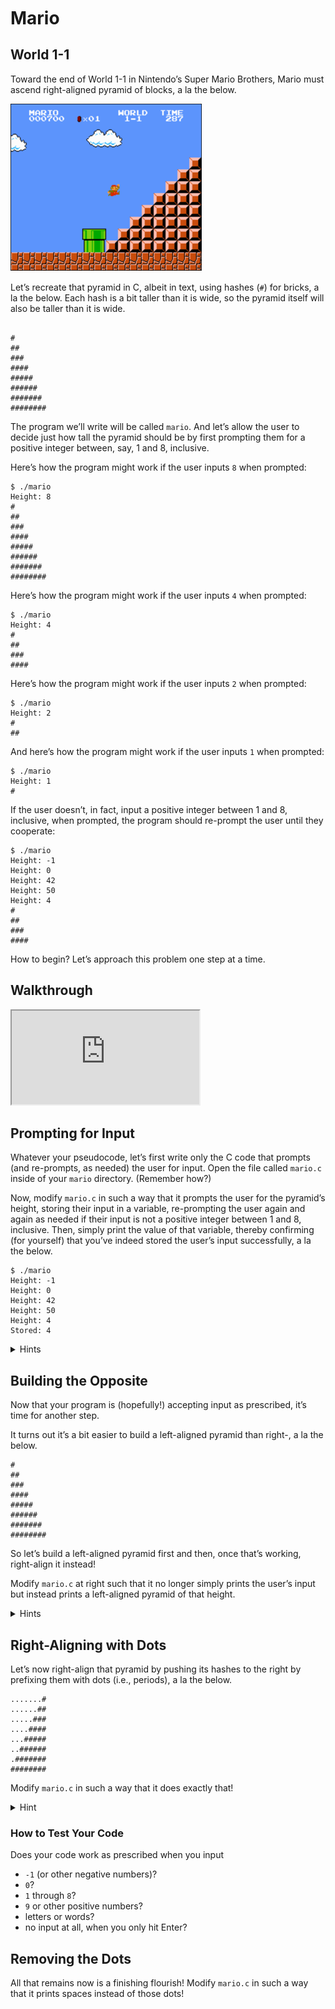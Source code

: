 <html lang="en-us" class="wf-ptsans-n7-active wf-ptsans-n4-active wf-active">


<body class="">

<footer></footer>

</aside>

<main class="col-lg" style="margin-bottom: 870px; margin-top: 58px;">

<h1>Mario</h1>


<h2>World 1-1</h2>

<p>Toward the end of World 1-1 in Nintendo’s Super Mario Brothers, Mario must ascend right-aligned pyramid of blocks, a la the below.</p>

<p><img src="pyramid.png" alt="screenshot of Mario jumping up a right-aligned pyramid"></p>

<p>Let’s recreate that pyramid in C, albeit in text, using hashes (<code class="language-plaintext highlighter-rouge">#</code>) for bricks, a la the below. Each hash is a bit taller than it is wide, so the pyramid itself will also be taller than it is wide.</p>

<div class="language-plaintext highlighter-rouge"><div class="highlight"><pre class="highlight"><code>
#
##
###
####
#####
######
#######
########
</code></pre></div></div>

<p>The program we’ll write will be called <code class="language-plaintext highlighter-rouge">mario</code>. And let’s allow the user to decide just how tall the pyramid should be by first prompting them for a positive integer between, say, 1 and 8, inclusive.</p>

<p>Here’s how the program might work if the user inputs <code class="language-plaintext highlighter-rouge">8</code> when prompted:</p>

<div class="language-plaintext highlighter-rouge"><div class="highlight"><pre class="highlight"><code>$ ./mario
Height: 8
#
##
###
####
#####
######
#######
########
</code></pre></div></div>

<p>Here’s how the program might work if the user inputs <code class="language-plaintext highlighter-rouge">4</code> when prompted:</p>

<div class="language-plaintext highlighter-rouge"><div class="highlight"><pre class="highlight"><code>$ ./mario
Height: 4
#
##
###
####
</code></pre></div></div>

<p>Here’s how the program might work if the user inputs <code class="language-plaintext highlighter-rouge">2</code> when prompted:</p>

<div class="language-plaintext highlighter-rouge"><div class="highlight"><pre class="highlight"><code>$ ./mario
Height: 2
#
##
</code></pre></div></div>

<p>And here’s how the program might work if the user inputs <code class="language-plaintext highlighter-rouge">1</code> when prompted:</p>

<div class="language-plaintext highlighter-rouge"><div class="highlight"><pre class="highlight"><code>$ ./mario
Height: 1
#
</code></pre></div></div>

<p>If the user doesn’t, in fact, input a positive integer between 1 and 8, inclusive, when prompted, the program should re-prompt the user until they cooperate:</p>

<div class="language-plaintext highlighter-rouge"><div class="highlight"><pre class="highlight"><code>$ ./mario
Height: -1
Height: 0
Height: 42
Height: 50
Height: 4
#
##
###
####
</code></pre></div></div>

<p>How to begin? Let’s approach this problem one step at a time.</p>

<h2>Walkthrough</h2>

<div class="ratio ratio-16x9" data-video=""><iframe allow="accelerometer; autoplay; encrypted-media; gyroscope; picture-in-picture" allowfullscreen="" class="border" data-video="" src="https://www.youtube.com/embed/NAs4FIWkJ4s?modestbranding=0&amp;rel=0&amp;showinfo=0" scrolling="no" id="iFrameResizer0" style="overflow: hidden;"></iframe></div>

<h2>Prompting for Input</h2>

<p>Whatever your pseudocode, let’s first write only the C code that prompts (and re-prompts, as needed) the user for input. Open the file called <code class="language-plaintext highlighter-rouge">mario.c</code> inside of your <code class="language-plaintext highlighter-rouge">mario</code> directory. (Remember how?)</p>

<p>Now, modify <code class="language-plaintext highlighter-rouge">mario.c</code> in such a way that it prompts the user for the pyramid’s height, storing their input in a variable, re-prompting the user again and again as needed if their input is not a positive integer between 1 and 8, inclusive. Then, simply print the value of that variable, thereby confirming (for yourself) that you’ve indeed stored the user’s input successfully, a la the below.</p>

<div class="language-plaintext highlighter-rouge"><div class="highlight"><pre class="highlight"><code>$ ./mario
Height: -1
Height: 0
Height: 42
Height: 50
Height: 4
Stored: 4
</code></pre></div></div>

<details><summary>Hints</summary><ul class="fa-ul">
<li data-marker="*"><span class="fa-li"><i class="fas fa-square"></i></span>Recall that you can compile your program with <code class="language-plaintext highlighter-rouge">make</code>.</li>
<li data-marker="*"><span class="fa-li"><i class="fas fa-square"></i></span>Recall that you can print an <code class="language-plaintext highlighter-rouge">int</code> with <code class="language-plaintext highlighter-rouge">printf</code> using <code class="language-plaintext highlighter-rouge">%i</code>.</li>
<li data-marker="*"><span class="fa-li"><i class="fas fa-square"></i></span>Recall that you can get an integer from the user with <code class="language-plaintext highlighter-rouge">get_int</code>.</li>
<li data-marker="*"><span class="fa-li"><i class="fas fa-square"></i></span>Recall that <code class="language-plaintext highlighter-rouge">get_int</code> is declared in <code class="language-plaintext highlighter-rouge">cs50.h</code>.</li>
<li data-marker="*"><span class="fa-li"><i class="fas fa-square"></i></span>Recall that we prompted the user for a positive integer in lecture using a <code class="language-plaintext highlighter-rouge">do while</code> loop in <a href="https://cdn.cs50.net/2022/fall/lectures/1/src1/mario8.c?highlight"><code class="language-plaintext highlighter-rouge">mario.c</code></a>.</li>
</ul></details>

<h2>Building the Opposite</h2>

<p>Now that your program is (hopefully!) accepting input as prescribed, it’s time for another step.</p>

<p>It turns out it’s a bit easier to build a left-aligned pyramid than right-, a la the below.</p>

<div class="language-plaintext highlighter-rouge"><div class="highlight"><pre class="highlight"><code>#
##
###
####
#####
######
#######
########
</code></pre></div></div>

<p>So let’s build a left-aligned pyramid first and then, once that’s working, right-align it instead!</p>

<p>Modify <code class="language-plaintext highlighter-rouge">mario.c</code> at right such that it no longer simply prints the user’s input but instead prints a left-aligned pyramid of that height.</p>

<details><summary>Hints</summary><ul class="fa-ul">
<li data-marker="*"><span class="fa-li"><i class="fas fa-square"></i></span>Keep in mind that a hash is just a character like any other, so you can print it with <code class="language-plaintext highlighter-rouge">printf</code>.</li>
<li data-marker="*"><span class="fa-li"><i class="fas fa-square"></i></span>Just as Scratch has a <a href="https://docs.google.com/presentation/d/1mRIN6EDK92NJJlazpFfBNKhxrAQUUxJOJW0UH7knS0g/edit#slide=id.gee4e5a99f9_0_313"><code class="language-plaintext highlighter-rouge">repeat</code></a> block, so does C have a <a href="https://docs.google.com/presentation/d/1mRIN6EDK92NJJlazpFfBNKhxrAQUUxJOJW0UH7knS0g/edit#slide=id.gee4e5a99f9_0_313"><code class="language-plaintext highlighter-rouge">for</code></a> loop, via which you can iterate some number times. Perhaps on each iteration, <em>i</em>, you could print that many hashes?</li>
<li data-marker="*"><span class="fa-li"><i class="fas fa-square"></i></span>
<p>You can actually “nest” loops, iterating with one variable (e.g., <code class="language-plaintext highlighter-rouge">i</code>) in the “outer” loop and another (e.g., <code class="language-plaintext highlighter-rouge">j</code>) in the “inner” loop. For instance, here’s how you might print a square of height and width <code class="language-plaintext highlighter-rouge">n</code>, below. Of course, it’s not a square that you want to print!</p>

<div class="language-plaintext highlighter-rouge"><div class="highlight"><pre class="highlight"><code>  for (int i = 0; i &lt; n; i++)
{
for (int j = 0; j &lt; n; j++)
{
printf("#");
}
printf("\n");
}
</code></pre></div>    </div>
</li>
</ul></details>

<h2>Right-Aligning with Dots</h2>

<p>Let’s now right-align that pyramid by pushing its hashes to the right by prefixing them with dots (i.e., periods), a la the below.</p>

<div class="language-plaintext highlighter-rouge"><div class="highlight"><pre class="highlight"><code>.......#
......##
.....###
....####
...#####
..######
.#######
########
</code></pre></div></div>

<p>Modify <code class="language-plaintext highlighter-rouge">mario.c</code> in such a way that it does exactly that!</p>

<details><summary>Hint</summary><p>Notice how the number of dots needed on each line is the “opposite” of the number of that line’s hashes. For a pyramid of height 8, like the above, the first line has but 1 hash and thus 7 dots. The bottom line, meanwhile, has 8 hashes and thus 0 dots. Via what formula (or arithmetic, really) could you print that many dots?</p></details>

<h3>How to Test Your Code</h3>

<p>Does your code work as prescribed when you input</p>

<ul class="fa-ul">
<li data-marker="*"><span class="fa-li"><i class="fas fa-square"></i></span><code class="language-plaintext highlighter-rouge">-1</code> (or other negative numbers)?</li>
<li data-marker="*"><span class="fa-li"><i class="fas fa-square"></i></span><code class="language-plaintext highlighter-rouge">0</code>?</li>
<li data-marker="*"><span class="fa-li"><i class="fas fa-square"></i></span><code class="language-plaintext highlighter-rouge">1</code> through <code class="language-plaintext highlighter-rouge">8</code>?</li>
<li data-marker="*"><span class="fa-li"><i class="fas fa-square"></i></span><code class="language-plaintext highlighter-rouge">9</code> or other positive numbers?</li>
<li data-marker="*"><span class="fa-li"><i class="fas fa-square"></i></span>letters or words?</li>
<li data-marker="*"><span class="fa-li"><i class="fas fa-square"></i></span>no input at all, when you only hit Enter?</li>
</ul>

<h2>Removing the Dots</h2>

<p>All that remains now is a finishing flourish! Modify <code class="language-plaintext highlighter-rouge">mario.c</code> in such a way that it prints spaces instead of those dots!</p>



</main>

</div>

</div>





</body></html>